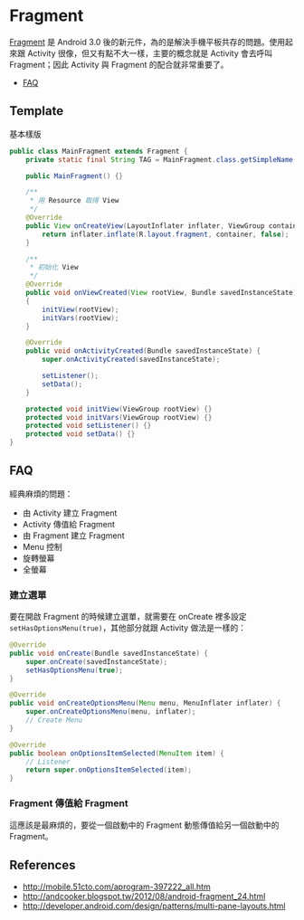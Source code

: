 # Fragment

[Fragment](http://developer.android.com/guide/components/fragments.html) 是 Android 3.0 後的新元件，為的是解決手機平板共存的問題。使用起來跟 Activity 很像，但又有點不大一樣，主要的概念就是 Activity 會去呼叫 Fragment；因此 Activity 與 Fragment 的配合就非常重要了。

* [FAQ](faq.md)

## Template

基本樣版

```java
public class MainFragment extends Fragment {
    private static final String TAG = MainFragment.class.getSimpleName();

    public MainFragment() {}

    /**
     * 用 Resource 取得 View
     */
    @Override
    public View onCreateView(LayoutInflater inflater, ViewGroup container, Bundle savedInstanceState) {
        return inflater.inflate(R.layout.fragment, container, false);
    }

    /**
     * 初始化 View
     */
    @Override
    public void onViewCreated(View rootView, Bundle savedInstanceState)
    {
        initView(rootView);
        initVars(rootView);
    }

    @Override
    public void onActivityCreated(Bundle savedInstanceState) {
        super.onActivityCreated(savedInstanceState);

        setListener();
        setData();
    }

    protected void initView(ViewGroup rootView) {}
    protected void initVars(ViewGroup rootView) {}
    protected void setListener() {}
    protected void setData() {}
}
```

## FAQ

經典麻煩的問題：

* 由 Activity 建立 Fragment
* Activity 傳值給 Fragment
* 由 Fragment 建立 Fragment
* Menu 控制
* 旋轉螢幕
* 全螢幕

### 建立選單

要在開啟 Fragment 的時候建立選單，就需要在 onCreate 裡多設定 `setHasOptionsMenu(true)`，其他部分就跟 Activity 做法是一樣的：

```java
@Override
public void onCreate(Bundle savedInstanceState) {
    super.onCreate(savedInstanceState);
    setHasOptionsMenu(true);
}

@Override
public void onCreateOptionsMenu(Menu menu, MenuInflater inflater) {
    super.onCreateOptionsMenu(menu, inflater);
    // Create Menu
}

@Override
public boolean onOptionsItemSelected(MenuItem item) {
    // Listener
    return super.onOptionsItemSelected(item);
}
```

### Fragment 傳值給 Fragment

這應該是最麻煩的，要從一個啟動中的 Fragment 動態傳值給另一個啟動中的 Fragment。

## References

* http://mobile.51cto.com/aprogram-397222_all.htm
* http://andcooker.blogspot.tw/2012/08/android-fragment_24.html
* http://developer.android.com/design/patterns/multi-pane-layouts.html
